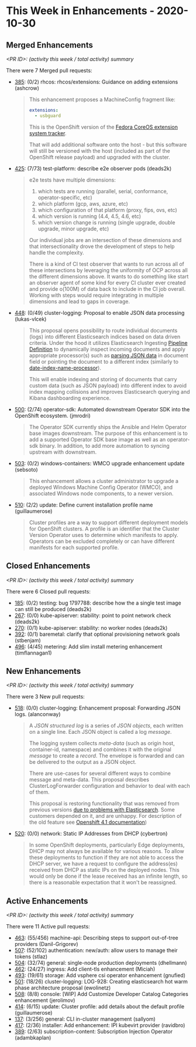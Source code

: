 # This Week in Enhancements - 2020-10-30

## Merged Enhancements

*&lt;PR ID&gt;: (activity this week / total activity) summary*

There were 7 Merged pull requests:

- [385](https://github.com/openshift/enhancements/pull/385): (0/2) rhcos: rhcos/extensions: Guidance on adding extensions (ashcrow)

  > This enhancement proposes a MachineConfig fragment like:
  >
  > ```yaml
  > extensions:
  >   - usbguard
  > ```
  >
  > This is the OpenShift version of the [Fedora CoreOS extension system tracker](https://github.com/coreos/fedora-coreos-tracker/issues/401).
  >
  > That will add additional software onto the host - but this software will still be versioned with the host (included as part of the OpenShift release payload) and upgraded with the cluster.

- [425](https://github.com/openshift/enhancements/pull/425): (7/73) test-platform: describe e2e observer pods (deads2k)

  > e2e tests have multiple dimensions:
  > 1. which tests are running (parallel, serial, conformance, operator-specific, etc)
  > 2. which platform (gcp, aws, azure, etc)
  > 3. which configuration of that platform (proxy, fips, ovs, etc)
  > 4. which version is running (4.4, 4.5, 4.6, etc)
  > 5. which version change is running (single upgrade, double upgrade, minor upgrade, etc)
  >
  > Our individual jobs are an intersection of these dimensions and
  > that intersectionality drove the development of steps to help
  > handle the complexity.
  >
  > There is a kind of CI test observer that wants to run across all
  > of these intersections by leveraging the uniformity of OCP across
  > all the different dimensions above. It wants to do something like
  > start an observer agent of some kind for every CI cluster ever
  > created and provide o(100M) of data back to include in the CI job
  > overall. Working with steps would require integrating in multiple
  > dimensions and lead to gaps in coverage.

- [448](https://github.com/openshift/enhancements/pull/448): (0/49) cluster-logging: Proposal to enable JSON data processing (lukas-vlcek)

  > This proposal opens possibility to route individual documents
  > (logs) into different Elasticsearch indices based on data driven
  > criteria.  Under the hood it utilizes Elasticsearch Ingesting
  > [Pipeline
  > Definition](https://www.elastic.co/guide/en/elasticsearch/reference/6.8/pipeline.html)
  > to dynamically inspect incoming documents and apply appropriate
  > processor(s) such as [parsing JSON
  > data](https://www.elastic.co/guide/en/elasticsearch/reference/6.8/json-processor.html)
  > in document field or pointing the document to a different index
  > (similarly to
  > [date-index-name-processor](https://www.elastic.co/guide/en/elasticsearch/reference/6.8/date-index-name-processor.html)).
  >
  > This will enable indexing and storing of documents that carry custom data (such as JSON payload) into different index to avoid index mapping collisions and improves Elasticsearch querying and Kibana dashboarding experience.

- [500](https://github.com/openshift/enhancements/pull/500): (2/74) operator-sdk: Automated downstream Operator SDK into the OpenShift ecosystem. (jmrodri)

  > The Operator SDK currently ships the Ansible and Helm Operator base images downstream. The purpose of this enhancement is to add a supported Operator SDK base image as well as an operator-sdk binary. In addition, to add more automation to syncing upstream with downstream.

- [503](https://github.com/openshift/enhancements/pull/503): (0/2) windows-containers: WMCO upgrade enhancement update (sebsoto)

  > This enhancement allows a cluster administrator to upgrade a deployed Windows Machine Config Operator (WMCO), and associated Windows node components, to a newer version.

- [510](https://github.com/openshift/enhancements/pull/510): (2/2) update: Define current installation profile name (guillaumerose)

  > Cluster profiles are a way to support different deployment models for OpenShift clusters.  A profile is an identifier that the Cluster Version Operator uses to determine which manifests to apply. Operators can be excluded completely or can have different manifests for each supported profile.

## Closed Enhancements

*&lt;PR ID&gt;: (activity this week / total activity) summary*

There were 6 Closed pull requests:

- [185](https://github.com/openshift/enhancements/pull/185): (0/2) testing: bug 1797788: describe how the a single test image can still be produced (deads2k)
- [267](https://github.com/openshift/enhancements/pull/267): (0/0) kube-apiserver: stability: point to point network check (deads2k)
- [270](https://github.com/openshift/enhancements/pull/270): (0/1) kube-apiserver: stability: no worker nodes (deads2k)
- [392](https://github.com/openshift/enhancements/pull/392): (0/1) baremetal: clarify that optional provisioning network goals (stbenjam)
- [496](https://github.com/openshift/enhancements/pull/496): (4/45) metering: Add slim install metering enhancement (timflannagan1)

## New Enhancements

*&lt;PR ID&gt;: (activity this week / total activity) summary*

There were 3 New pull requests:

- [518](https://github.com/openshift/enhancements/pull/518): (0/0) cluster-logging: Enhancement proposal: Forwarding JSON logs. (alanconway)

  > A _JSON structured log_ is a series of _JSON objects_, each written on a single line. Each JSON object is called a log _message_.
  >
  > The logging system collects _meta-data_ (such as origin host, container-id, namespace) and combines it with the original _message_ to create a _record_. The envelope is forwarded and can be delivered to the output as a JSON object.
  >
  > There are use-cases for several different ways to combine message and meta-data. This proposal describes ClusterLogForwarder configuration and behavior to deal with each of them.
  >
  > This proposal is restoring functionality that was removed from previous versions [due to problems with Elasticsearch](https://github.com/openshift/origin-aggregated-logging/issues/1492). Some customers depended on it, and are unhappy. For description of the old feature see [Openshift 4.1 documentation](https://docs.openshift.com/container-platform/4.1/logging/config/efk-logging-fluentd.html#efk-logging-fluentd-json_efk-logging-fluentd))

- [520](https://github.com/openshift/enhancements/pull/520): (0/0) network: Static IP Addresses from DHCP (cybertron)

  > In some OpenShift deployments, particularly Edge deployments, DHCP
  > may not always be available for various reasons. To allow these
  > deployments to function if they are not able to access the DHCP
  > server, we have a request to configure the address(es) received
  > from DHCP as static IPs on the deployed nodes. This would only be
  > done if the lease received has an infinite length, so there is a
  > reasonable expectation that it won't be reassigned.


## Active Enhancements

*&lt;PR ID&gt;: (activity this week / total activity) summary*

There were 11 Active pull requests:

- [463](https://github.com/openshift/enhancements/pull/463): (55/456) machine-api: Describing steps to support out-of-tree providers (Danil-Grigorev)
- [507](https://github.com/openshift/enhancements/pull/507): (52/102) authentication: new/auth: allow users to manage their tokens (stlaz)
- [504](https://github.com/openshift/enhancements/pull/504): (32/74) general: single-node production deployments (dhellmann)
- [462](https://github.com/openshift/enhancements/pull/462): (24/27) ingress: Add client-tls enhancement (Miciah)
- [493](https://github.com/openshift/enhancements/pull/493): (19/61) storage: Add vsphere csi operator enhancement (gnufied)
- [501](https://github.com/openshift/enhancements/pull/501): (18/26) cluster-logging: LOG-928: Creating elasticsearch hot warm phase architecture proposal (ewolinetz)
- [508](https://github.com/openshift/enhancements/pull/508): (8/8) console: [WIP] Add Customize Developer Catalog Categories enhancement (jerolimov)
- [414](https://github.com/openshift/enhancements/pull/414): (6/15) update: Cluster profile: add details about the default profile (guillaumerose)
- [137](https://github.com/openshift/enhancements/pull/137): (3/256) general: CLI in-cluster management (sallyom)
- [417](https://github.com/openshift/enhancements/pull/417): (2/36) installer: Add enhancement: IPI kubevirt provider (ravidbro)
- [389](https://github.com/openshift/enhancements/pull/389): (2/63) subscription-content: Subscription Injection Operator (adambkaplan)
